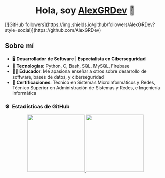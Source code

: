  <div align="center">
<h1 align="center">Hola, soy <a href="https://github.com/AlexGRDev">AlexGRDev</a> 👋</h1>
</div>
[![GitHub followers](https://img.shields.io/github/followers/AlexGRDev?style=social)](https://github.com/AlexGRDev)

## Sobre mí

- 🖥️ **Desarrollador de Software** | **Especialista en Ciberseguridad**
- 📲 **Tecnologías**: Python, C, Bash, SQL, MySQL, Firebase
- 🧑‍🏫 **Educador**: Me apasiona enseñar a otros sobre desarrollo de software, bases de datos, y ciberseguridad
- 📗 **Certificaciones**: Técnico en Sistemas Microinformáticos y Redes, Técnico Superior en Administración de Sistemas y Redes, e Ingeniería Informática

### ⚙️ &nbsp;Estadísticas de GitHub

<p align="center">
<a href="https://github.com/AlexGRDev">
  <img height="180em" src="https://github-readme-stats-eight-theta.vercel.app/api?username=AlexGRDev&show_icons=true&theme=algolia&include_all_commits=true&count_private=true"/>
  <img height="180em" src="https://github-readme-stats-eight-theta.vercel.app/api/top-langs/?username=AlexGRDev&layout=compact&langs_count=8&theme=algolia"/>
</a>
</p>
